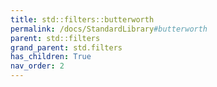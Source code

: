```yaml
---
title: std::filters::butterworth
permalink: /docs/StandardLibrary#butterworth
parent: std::filters
grand_parent: std.filters
has_children: True
nav_order: 2
---
```

